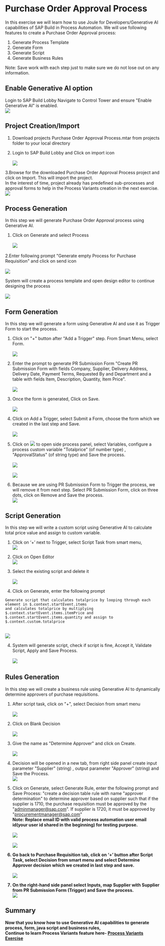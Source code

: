 # Purchase Order Approval Process 

In this exercise we will learn how to use Joule for Developers/Generative AI capabilities of SAP Build in Process Automation. We will use following features to create a Purchase Order Approval process:

1. Generate Process Template<br>
2. Generate Form<br>
3. Generate Script<br>
4. Generate Business Rules<br>

Note: Save work with each step just to make sure we do not lose out on any information.

## Enable Generative AI option

Login to SAP Build Lobby Navigate to Control Tower and ensure "Enable Generative AI" is enabled.
<br>![](/exercises/ex0/images/GenAI.png)

## Project Creation/Import

1. Download projects Purchase Order Approval Process.mtar from projects folder to your local directory <br>
   
2. Login to SAP Build Lobby and Click on import icon<br>
<br>![](/exercises/ex0/images/Import.png)

3.Browse for the downloaded Purchase Order Approval Process project and click on Import. This will import the project.<br>
In the interest of time, project already has predefined sub-processes and approval forms to help in the Process Variants creation in the next exercise.
<br>![](/exercises/ex0/images/Browse_Project_Import.png)

## Process Generation

In this step we will generate Purchase Order Approval process using Generative AI.

1. Click on Generate and select Process<br>
<br>![](/exercises/ex0/images/GenProc.png)

2.Enter following prompt "Generate empty Process for Purchase Requisition" and click on send icon<br>
<br>![](/exercises/ex0/images/GenProcPromt.png)

 System will create a process template and open design editor to continue designing the process<br>
 <br>![](/exercises/ex0/images/ProcTemp.png)

## Form Generation

In this step we will generate a form using Generative AI and use it as Trigger Form to start the process.

1. Click on "+" button after "Add a Trigger" step. From Smart Menu, select Form.<br>
<br>![](/exercises/ex0/images/Form.png)

2.	Enter the prompt to generate PR Submission Form "Create PR Submission Form with fields Company, Supplier, Delivery Address, Delivery Date, Payment Terms, Requested By and Department and a table with fields Item, Description, Quantity, Item Price".<br>
<br>![](/exercises/ex0/images/PRSubForm.png)

3. Once the form is generated, Click on Save.<br>
<br>![](/exercises/ex0/images/Save.png)

4. Click on Add a Trigger, select Submit a Form, choose the form which we created in the last step and Save.<br>
<br>![](/exercises/ex0/images/Trigger.png)

5. Click on ![](/exercises/ex0/images/Arrow.png) to open side process panel, select Variables, configure a process custom variable "Totalprice" (of number type) , "ApprovalStatus" (of string type) and Save the process.<br>
<br>![](/exercises/ex0/images/CustomVar.png)<br>
<br>![](/exercises/ex0/images/CustomVariables_Configure.png)

7. Because we are using PR Submission Form to Trigger the process, we will remove it from next step. Select PR Submission Form, click on three dots, click on Remove and Save the process.
<br>![](/exercises/ex0/images/RemoveForm.png)
   
## Script Generation

In this step we will write a custom script using Generative AI to calculate total price value and assign to custom variable.

1. Click on ‘+’ next to Trigger, select Script Task from smart menu,
<br>![](/exercises/ex0/images/AddScriptTask.png)

2. Click on Open Editor
<br>![](/exercises/ex0/images/OpenEditor.png)

3. Select the existing script and delete it<br>
<br>![](/exercises/ex0/images/DeleteScript.png)

3. Click on Generate, enter the following prompt <br>
``` script
Generate script that calculates totalprice by looping through each element in $.context.startEvent.items
and calculates totalprice by multiplying $.context.startEvent.items.itemPrice and $.context.startEvent.items.quantity and assign to $.context.custom.totalprice
``` 
<br>![](/exercises/ex0/images/GenScript.png)

4. System will generate script, check if script is fine, Accept it, Validate Script, Apply and Save Process.<br>
<br>![](/exercises/ex0/images/Script.png)

 ## Rules Generation
 
 In this step we will create a business rule using Generative AI to dynamically determine approvers of purchase requisitions.

 1. After script task, click on "+", select Decision from smart menu<br>
 <br>![](/exercises/ex0/images/Decision.png)
   
 2. Click on Blank Decision<br>
 <br>![](/exercises/ex0/images/BlankDec.png) 
   
 3. Give the name as "Determine Approver" and click on Create.<BR>
 <br>![](/exercises/ex0/images/CreateDec.png)

 4. Decision will be opened in a new tab, from right side panel create input parameter "Supplier" (string) , output parameter "Approver" (string) and Save the Process.
 <br>![](/exercises/ex0/images/DeterApp.png)
 
 5. Click on Generate, select Generate Rule, enter the following prompt and Save Process:
"create a decision table rule with name "approver determination" to determine approver based on supplier such that if the supplier is 1710, the purchase requisition must be approved by the "adminmanager@sap.com". If supplier is 1720, it must be approved by "procurementmanager@sap.com"<br>
<b>Note: Replace email ID with valid process automation user email id(your user id shared in the beginning) for testing purpose.<br>
<br>![](/exercises/ex0/images/RulePrompt.png)<br>
<br>![](/exercises/ex0/images/DecisionTable.png)

6. Go back to Purchase Requisition tab, click on ‘+’ button after Script Task, select Decision from smart menu and select Determine Approver decision which we created in last step and save.<br>
<br>![](/exercises/ex0/images/AvailableDec.png)

7. On the right-hand side panel select Inputs, map Supplier with Supplier from PR Submission Form (Trigger) and Save the process.
<br>![](/exercises/ex0/images/MapInput.png)

## Summary

Now that you know how to use Generative AI capabilities to generate process, form, java script and business rules,  
Continue to learn Process Variants feature here- [Process Variants Exercise](../ex1/README.md)

